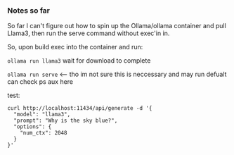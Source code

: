 ### Notes so far


So far I can't figure out how to spin up the Ollama/ollama container
and pull Llama3, then run the serve command without exec'in in.

So, upon build exec into the container and run:

```ollama run llama3```
wait for download to complete

```ollama run serve``` <-- tho im not sure this is neccessary and may run defualt
can check ps aux here


test:


```
curl http://localhost:11434/api/generate -d '{
  "model": "llama3",
  "prompt": "Why is the sky blue?",
  "options": {
    "num_ctx": 2048
  }
}'
```